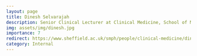 ```yaml
---
layout: page
title: Dinesh Selvarajah
description: Senior Clinical Lecturer at Clinical Medicine, School of Medicine and Population Health
img: assets/img/dinesh.jpg
importance: 7
redirect: https://www.sheffield.ac.uk/smph/people/clinical-medicine/dinesh-selvarajah
category: Internal
---
```

